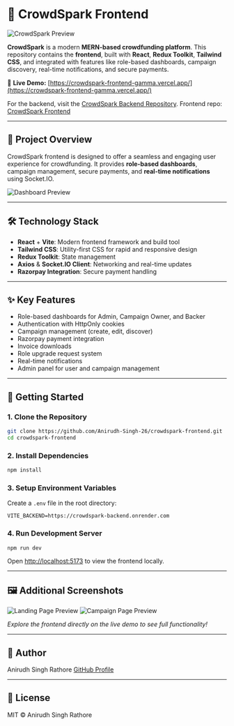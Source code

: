 # 🚀 CrowdSpark Frontend

![CrowdSpark Preview](https://github.com/user-attachments/assets/placeholder-frontend.png)

**CrowdSpark** is a modern **MERN-based crowdfunding platform**. This repository contains the **frontend**, built with **React**, **Redux Toolkit**, **Tailwind CSS**, and integrated with features like role-based dashboards, campaign discovery, real-time notifications, and secure payments.

🔗 **Live Demo:** [https://crowdspark-frontend-gamma.vercel.app/](https://crowdspark-frontend-gamma.vercel.app/)

For the backend, visit the [CrowdSpark Backend Repository](https://github.com/Anirudh-Singh-26/crowdspark-backend).
Frontend repo: [CrowdSpark Frontend](https://github.com/Anirudh-Singh-26/crowdspark-frontend)

---

## 🌟 Project Overview

CrowdSpark frontend is designed to offer a seamless and engaging user experience for crowdfunding. It provides **role-based dashboards**, campaign management, secure payments, and **real-time notifications** using Socket.IO.

![Dashboard Preview](https://github.com/user-attachments/assets/placeholder-dashboard.png)

---

## 🛠 Technology Stack

* **React** + **Vite**: Modern frontend framework and build tool
* **Tailwind CSS**: Utility-first CSS for rapid and responsive design
* **Redux Toolkit**: State management
* **Axios** & **Socket.IO Client**: Networking and real-time updates
* **Razorpay Integration**: Secure payment handling

---

## ✨ Key Features

* Role-based dashboards for Admin, Campaign Owner, and Backer
* Authentication with HttpOnly cookies
* Campaign management (create, edit, discover)
* Razorpay payment integration
* Invoice downloads
* Role upgrade request system
* Real-time notifications
* Admin panel for user and campaign management

---

## 🚀 Getting Started

### 1. Clone the Repository

```bash
git clone https://github.com/Anirudh-Singh-26/crowdspark-frontend.git
cd crowdspark-frontend
```

### 2. Install Dependencies

```bash
npm install
```

### 3. Setup Environment Variables

Create a `.env` file in the root directory:

```env
VITE_BACKEND=https://crowdspark-backend.onrender.com
```

### 4. Run Development Server

```bash
npm run dev
```

Open [http://localhost:5173](http://localhost:5173) to view the frontend locally.

---

## 🖼 Additional Screenshots

![Landing Page Preview](https://github.com/user-attachments/assets/placeholder-landing.png)
![Campaign Page Preview](https://github.com/user-attachments/assets/placeholder-campaign.png)

*Explore the frontend directly on the live demo to see full functionality!*

---

## 👤 Author

Anirudh Singh Rathore
[GitHub Profile](https://github.com/Anirudh-Singh-26)

---

## 📄 License

MIT © Anirudh Singh Rathore
